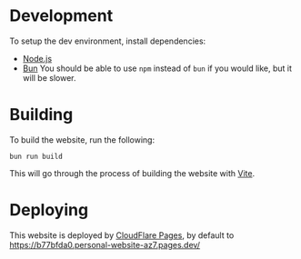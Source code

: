 # Development
To setup the dev environment, install dependencies:
- [Node.js](https://nodejs.org)
- [Bun](https://bun.sh)
You should be able to use `npm` instead of `bun` if you would like, but it will be slower.

# Building
To build the website, run the following:
```
bun run build
```
This will go through the process of building the website with [Vite](https://vitejs.dev/guide/static-deploy.html).

# Deploying
This website is deployed by [CloudFlare Pages](https://pages.cloudflare.com/), by default to https://b77bfda0.personal-website-az7.pages.dev/
